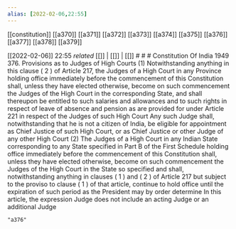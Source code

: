 ```yaml
---
alias: [2022-02-06,22:55]
---
```

[[constitution]] [[a370]] [[a371]] [[a372]] [[a373]] [[a374]] [[a375]] [[a376]] [[a377]] [[a378]] [[a379]]

[[2022-02-06]] 22:55 _related_ [[]] | [[]] | [[]] # # #
Constitution Of India 1949
376. Provisions as to Judges of High Courts
(1) Notwithstanding anything in this clause ( 2 ) of Article 217, the Judges of a High Court in any Province holding office immediately before the commencement of this Constitution shall, unless they have elected otherwise, become on such commencement the Judges of the High Court in the corresponding State, and shall thereupon be entitled to such salaries and allowances and to such rights in respect of leave of absence and pension as are provided for under Article 221 in respect of the Judges of such High Court Any such Judge shall, notwithstanding that he is not a citizen of India, be eligible for appointment as Chief Justice of such High Court, or as Chief Justice or other Judge of any other High Court
(2) The Judges of a High Court in any Indian State corresponding to any State specified in Part B of the First Schedule holding office immediately before the commencement of this Constitution shall, unless they have elected otherwise, become on such commencement the Judges of the High Court in the State so specified and shall, notwithstanding anything in clauses ( 1 ) and ( 2 ) of Article 217 but subject to the proviso to clause ( 1 ) of that article, continue to hold office until the expiration of such period as the President may by order determine In this article, the expression Judge does not include an acting Judge or an additional Judge

```query
"a376"
```